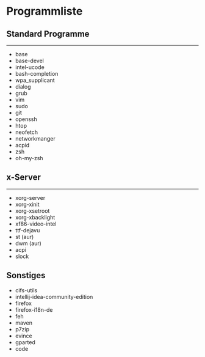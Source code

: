 # Programmliste
## Standard Programme
---
* base
* base-devel
* intel-ucode
* bash-completion
* wpa_supplicant
* dialog
* grub
* vim
* sudo
* git
* openssh
* htop
* neofetch
* networkmanger
* acpid
* zsh
* oh-my-zsh
## x-Server
---
* xorg-server
* xorg-xinit
* xorg-xsetroot
* xorg-xbacklight
* xf86-video-intel
* ttf-dejavu
* st (aur)
* dwm (aur)
* acpi
* slock
## Sonstiges
* cifs-utils
* intellij-idea-community-edition 
* firefox
* firefox-i18n-de
* feh
* maven
* p7zip
* evince
* gparted
* code

